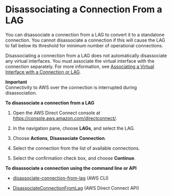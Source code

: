 # Disassociating a Connection From a LAG<a name="disassociate-connection-from-lag"></a>

You can disassociate a connection from a LAG to convert it to a standalone connection\. You cannot disassociate a connection if this will cause the LAG to fall below its threshold for minimum number of operational connections\.

Disassociating a connection from a LAG does not automatically disassociate any virtual interfaces\. You must associate the virtual interface with the connection separately\. For more information, see [Associating a Virtual Interface with a Connection or LAG](associate-vif.md)\.

**Important**  
Connectivity to AWS over the connection is interrupted during disassociation\.

**To disassociate a connection from a LAG**

1. Open the AWS Direct Connect console at [https://console\.aws\.amazon\.com/directconnect/](https://console.aws.amazon.com/directconnect/)\.

1. In the navigation pane, choose **LAGs**, and select the LAG\.

1. Choose **Actions**, **Disassociate Connection**\.

1. Select the connection from the list of available connections\. 

1. Select the confirmation check box, and choose **Continue**\.

**To disassociate a connection using the command line or API**

+ [disassociate\-connection\-from\-lag](http://docs.aws.amazon.com/cli/latest/reference/directconnect/disassociate-connection-from-lag.html) \(AWS CLI\)

+ [DisassociateConnectionFromLag](http://docs.aws.amazon.com/directconnect/latest/APIReference/API_DisassociateConnectionFromLag.html) \(AWS Direct Connect API\)
